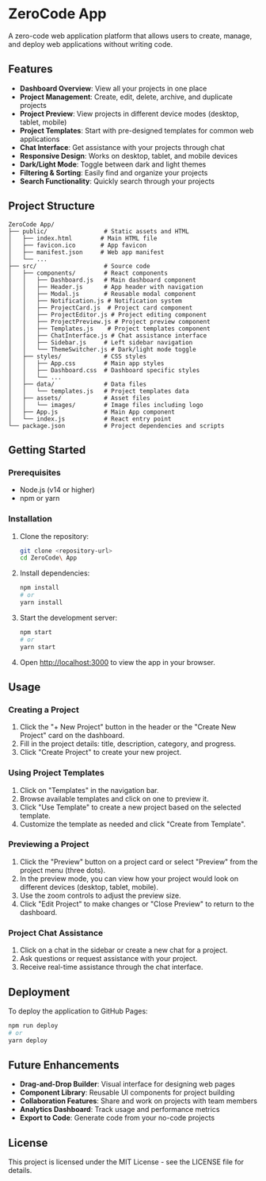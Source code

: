 # ZeroCode App

A zero-code web application platform that allows users to create, manage, and deploy web applications without writing code.

## Features

- **Dashboard Overview**: View all your projects in one place
- **Project Management**: Create, edit, delete, archive, and duplicate projects
- **Project Preview**: View projects in different device modes (desktop, tablet, mobile)
- **Project Templates**: Start with pre-designed templates for common web applications
- **Chat Interface**: Get assistance with your projects through chat
- **Responsive Design**: Works on desktop, tablet, and mobile devices
- **Dark/Light Mode**: Toggle between dark and light themes
- **Filtering & Sorting**: Easily find and organize your projects
- **Search Functionality**: Quickly search through your projects

## Project Structure

```
ZeroCode App/
├── public/                # Static assets and HTML
│   ├── index.html        # Main HTML file
│   ├── favicon.ico       # App favicon
│   ├── manifest.json     # Web app manifest
│   └── ...
├── src/                   # Source code
│   ├── components/        # React components
│   │   ├── Dashboard.js   # Main dashboard component
│   │   ├── Header.js      # App header with navigation
│   │   ├── Modal.js       # Reusable modal component
│   │   ├── Notification.js # Notification system
│   │   ├── ProjectCard.js  # Project card component
│   │   ├── ProjectEditor.js # Project editing component
│   │   ├── ProjectPreview.js # Project preview component
│   │   ├── Templates.js    # Project templates component
│   │   ├── ChatInterface.js # Chat assistance interface
│   │   ├── Sidebar.js     # Left sidebar navigation
│   │   └── ThemeSwitcher.js # Dark/light mode toggle
│   ├── styles/            # CSS styles
│   │   ├── App.css        # Main app styles
│   │   ├── Dashboard.css  # Dashboard specific styles
│   │   └── ...
│   ├── data/              # Data files
│   │   └── templates.js   # Project templates data
│   ├── assets/            # Asset files
│   │   └── images/        # Image files including logo
│   ├── App.js             # Main App component
│   └── index.js           # React entry point
└── package.json           # Project dependencies and scripts
```

## Getting Started

### Prerequisites

- Node.js (v14 or higher)
- npm or yarn

### Installation

1. Clone the repository:
   ```bash
   git clone <repository-url>
   cd ZeroCode\ App
   ```

2. Install dependencies:
   ```bash
   npm install
   # or
   yarn install
   ```

3. Start the development server:
   ```bash
   npm start
   # or
   yarn start
   ```

4. Open [http://localhost:3000](http://localhost:3000) to view the app in your browser.

## Usage

### Creating a Project

1. Click the "+ New Project" button in the header or the "Create New Project" card on the dashboard.
2. Fill in the project details: title, description, category, and progress.
3. Click "Create Project" to create your new project.

### Using Project Templates

1. Click on "Templates" in the navigation bar.
2. Browse available templates and click on one to preview it.
3. Click "Use Template" to create a new project based on the selected template.
4. Customize the template as needed and click "Create from Template".

### Previewing a Project

1. Click the "Preview" button on a project card or select "Preview" from the project menu (three dots).
2. In the preview mode, you can view how your project would look on different devices (desktop, tablet, mobile).
3. Use the zoom controls to adjust the preview size.
4. Click "Edit Project" to make changes or "Close Preview" to return to the dashboard.

### Project Chat Assistance

1. Click on a chat in the sidebar or create a new chat for a project.
2. Ask questions or request assistance with your project.
3. Receive real-time assistance through the chat interface.

## Deployment

To deploy the application to GitHub Pages:

```bash
npm run deploy
# or
yarn deploy
```

## Future Enhancements

- **Drag-and-Drop Builder**: Visual interface for designing web pages
- **Component Library**: Reusable UI components for project building
- **Collaboration Features**: Share and work on projects with team members
- **Analytics Dashboard**: Track usage and performance metrics
- **Export to Code**: Generate code from your no-code projects

## License

This project is licensed under the MIT License - see the LICENSE file for details.